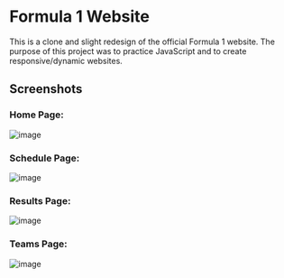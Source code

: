 # Formula 1 Website

This is a clone and slight redesign of the official Formula 1 website. The purpose of this project was to practice JavaScript and to create responsive/dynamic websites.

## Screenshots
### Home Page:
![image](https://github.com/BenPham14/f1-website/assets/97713069/92d8135c-7b8e-465c-a992-f30bd3fe2fb1)

### Schedule Page:
![image](https://github.com/BenPham14/f1-website/assets/97713069/cb89f427-d935-4fe1-ba97-1f6db739d9e1)

### Results Page:
![image](https://github.com/BenPham14/f1-website/assets/97713069/c9c13627-7c98-4e1d-898f-fc403e03db6f)

### Teams Page:
![image](https://github.com/BenPham14/f1-website/assets/97713069/eb2aaa4a-bc29-4f05-b09a-6fb2ff9e9aec)
